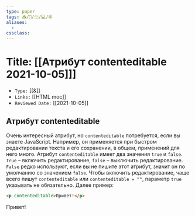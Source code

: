 ```yaml
---
type: paper
tags: 📥️/📜️/🩳/💻/🕸
aliases:
  - 
cssclass: 
---
```




# Title: **[[Атрибут contenteditable 2021-10-05]]]**
- `Type:` [[&]]
- `Links:` [[HTML moc]]
- `Reviewed Date:` [[2021-10-05]]

## Атрибут contenteditable

Очень интересный атрибут, но `contenteditable` потребуется, если вы знаете JavaScript. Например, он применяется при быстром редактировании текста и его сохранении, в общем, применений для него много. Атрибут `contenteditable` имеет два значения `true` и `false`. `True` – включить редактирование, `false` – выключить редактирование. `False` редко используют, если вы не пишите этот атрибут, значит он по умолчанию со значением `false`. Чтобы включить редактирование, чаще всего пишут `contenteditable` или `contenteditable = ""`, параметр `true` указывать не обязательно. Далее пример:

```html
<p contenteditable>Привет!</p>
```

<p contenteditable>Привет!</p>
